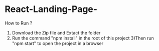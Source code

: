 # React-Landing-Page-

How to Run ?
1) Download the Zip file and Extact the folder 
2) Run the command "npm install" in the root of this project
3)Then run "npm start" to open the project in a browser